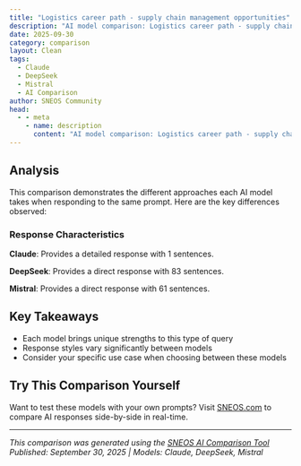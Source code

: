 ```yaml
---
title: "Logistics career path - supply chain management opportunities"
description: "AI model comparison: Logistics career path - supply chain management opportunities..."
date: 2025-09-30
category: comparison
layout: Clean
tags:
  - Claude
  - DeepSeek
  - Mistral
  - AI Comparison
author: SNEOS Community
head:
  - - meta
    - name: description
      content: "AI model comparison: Logistics career path - supply chain management opportunities..."
---
```


<ChatComparison
  title="Logistics career path - supply chain management opportunities"
  prompt="Logistics career path - supply chain management opportunities"
  :responses='{
    "Claude": "# Supply Chain Management Career Paths\n\n## Entry-Level Positions\n- **Supply Chain Analyst** - Data analysis, reporting, process improvement\n- **Procurement Specialist** - Vendor management, purchasing, contract negotiation\n- **Inventory Coordinator** - Stock management, forecasting, warehouse coordination\n- **Logistics Coordinator** - Transportation planning, shipment tracking\n\n## Mid-Level Opportunities\n- **Supply Chain Planner** - Demand forecasting, production planning\n- **Procurement Manager** - Strategic sourcing, supplier relationships\n- **Distribution Manager** - Warehouse operations, fulfillment strategies\n- **Logistics Manager** - Transportation networks, cost optimization\n\n## Senior Leadership Roles\n- **Supply Chain Director** - Strategic planning, cross-functional leadership\n- **Chief Procurement Officer (CPO)** - Enterprise-wide sourcing strategy\n- **VP of Operations** - End-to-end supply chain oversight\n- **Chief Supply Chain Officer (CSCO)** - Executive-level supply chain strategy\n\n## Specialized Career Tracks\n\n### **Technology \u0026 Analytics**\n- Supply Chain Data Scientist\n- Digital Transformation Manager\n- ERP Implementation Specialist\n- AI/Machine Learning Analyst\n\n### **Sustainability \u0026 Risk**\n- Sustainability Manager\n- Risk Management Specialist\n- Compliance Manager\n- ESG (Environmental, Social, Governance) Coordinator\n\n### **Consulting \u0026 Advisory**\n- Supply Chain Consultant\n- Implementation Specialist\n- Business Process Analyst\n- Project Manager\n\n## Skills for Career Advancement\n- **Technical**: ERP systems (SAP, Oracle), data analytics, Excel/SQL\n- **Soft Skills**: Communication, problem-solving, project management\n- **Certifications**: APICS, CPSM, Six Sigma, PMP\n\nWould you like me to elaborate on any specific career path or discuss requirements for particular roles?",
    "DeepSeek": "Of course! A career in logistics and supply chain management (SCM) is dynamic, critical to the global economy, and offers a wide range of opportunities. It\u0027s a field where you can see the direct impact of your work.\n\nHere is a comprehensive guide to the logistics career path and the broader opportunities in supply chain management.\n\n### The Big Picture: Logistics vs. Supply Chain Management\n\nFirst, it\u0027s important to understand the distinction:\n*   **Logistics:** A subset of SCM. It focuses specifically on the *movement and storage* of goods. Think transportation, warehousing, and fulfillment.\n*   **Supply Chain Management (SCM):** The broader, end-to-end process. It encompasses everything from sourcing raw materials to delivering the final product to the consumer, including logistics, procurement, production, and demand planning.\n\nA career often starts in a specialized logistics role and can expand into broader SCM leadership.\n\n---\n\n### Common Entry-Level and Mid-Level Roles\n\nThese are the foundational positions where you\u0027ll build your expertise.\n\n#### 1. Logistics \u0026 Transportation Focus\n*   **Logistics Coordinator / Analyst:** The backbone of many logistics departments. You\u0027ll track shipments, manage carrier relationships, handle documentation, and solve daily transportation issues.\n*   **Dispatcher:** Primarily in trucking and parcel delivery. You manage drivers\u0027 schedules, assign loads, and ensure timely pickups and deliveries.\n*   **Freight Broker / Agent:** Acts as a middleman between shippers and carriers. This is a high-paced, sales-driven role focused on negotiating rates and building a network.\n*   **Warehouse / Distribution Center Supervisor:** Manages daily operations in a warehouse\u2014receiving, put-away, picking, packing, and shipping. This is a great role for hands-on leaders.\n\n#### 2. Broader Supply Chain Focus\n*   **Demand / Supply Planner:** Analyzes sales data, market trends, and seasonality to forecast future product demand. This is a highly analytical role.\n*   **Procurement / Purchasing Specialist:** Sources and buys raw materials, components, or finished goods. Focuses on supplier relationships, negotiation, and cost savings.\n*   **Inventory Analyst:** Manages inventory levels to balance the cost of holding stock against the risk of stockouts (running out of product).\n*   **Supply Chain Analyst:** Uses data to identify inefficiencies, model scenarios, and support decision-making across the entire supply chain. A key role in today\u0027s data-driven environment.\n\n---\n\n### Senior-Level and Management Opportunities\n\nWith 5-10\u002B years of experience, you can move into leadership roles that have a strategic impact.\n\n*   **Logistics Manager:** Oversees the entire logistics function, including transportation (inbound and outbound) and warehousing. Manages budgets, negotiates major carrier contracts, and sets strategy.\n*   **Supply Chain Manager:** Has a broader scope, often managing a team of planners, analysts, and procurement specialists. Responsible for the flow of goods from supplier to customer.\n*   **Director of Supply Chain / Logistics:** Sets the strategic direction for the supply chain. Works with other executives (VP of Sales, CFO) to align supply chain strategy with business goals.\n*   **Procurement Manager:** Leads the procurement team, develops sourcing strategies, and manages key supplier relationships on a global scale.\n\n---\n\n### Executive-Level Roles\n\nAt the pinnacle of the career path, you are shaping the company\u0027s overall strategy.\n\n*   **Vice President (VP) of Supply Chain:** A C-suite level executive responsible for the entire, global supply chain. Focuses on high-level strategy, risk management, digital transformation, and driving profitability through supply chain excellence.\n*   **Chief Supply Chain Officer (CSCO):** A relatively new but growing C-suite title, reflecting the strategic importance of the supply chain. The CSCO often has a seat on the executive board.\n\n---\n\n### Specialized \u0026 High-Growth Niches\n\nYou can also specialize in areas that are in high demand:\n\n*   **Sourcing \u0026 Procurement (Strategic Sourcing):** Deep expertise in negotiating complex, long-term contracts and developing supplier partnerships.\n*   **Supply Chain Technology \u0026 Digitalization:** Expertise in implementing and managing systems like **ERP (SAP, Oracle)**, **Transportation Management Systems (TMS)**, and **Warehouse Management Systems (WMS)**. Roles include **SCM Systems Analyst** or **Solution Architect**.\n*   **Sustainability \u0026 Green Logistics:** Focuses on reducing the environmental impact of the supply chain through carbon footprint analysis, green packaging, and optimizing transportation networks.\n*   **Logistics \u0026 SCM Consulting:** Work for a firm like Deloitte, Accenture, or McKinsey to solve complex supply chain problems for a variety of clients.\n*   **Data Science / Analytics in SCM:** Use advanced analytics, machine learning, and AI to solve problems in forecasting, network optimization, and predictive logistics.\n\n---\n\n### How to Build Your Career Path\n\n#### 1. Education\n*   **Bachelor\u0027s Degree:** Almost essential. Relevant fields include: Supply Chain Management, Logistics, Business Administration, Operations Management, Industrial Engineering, or Finance.\n*   **Master\u0027s Degree (MBA or MS):** Highly valuable for senior leadership roles. An MBA with a supply chain focus is a common path for VPs and Directors.\n*   **Certifications:** These demonstrate expertise and commitment.\n    *   **CSCP (Certified Supply Chain Professional)** from APICS/ASCM (the gold standard).\n    *   **CPIM (Certified in Production and Inventory Management)** from APICS/ASCM.\n    *   **CLTD (Certified in Logistics, Transportation, and Distribution)** from APICS/ASCM.\n    *   **SCPro** from the Council of Supply Chain Management Professionals (CSCMP).\n\n#### 2. Skills to Develop\n*   **Hard Skills:** Data Analysis (Excel, SQL, Tableau/Power BI), ERP/TMS/WMS systems knowledge, financial acumen, understanding of international trade (Incoterms, customs).\n*   **Soft Skills:** Problem-solving, communication, negotiation, project management, and resilience. Supply chains are full of unexpected disruptions!\n\n#### 3. Gaining Experience\n*   Start in an operational role (e.g., coordinator, analyst) to understand the fundamentals.\n*   Seek out projects that expose you to different parts of the supply chain (e.g., a logistics analyst working on a procurement project).\n*   Be proactive and volunteer to lead process improvement initiatives.\n\n### Industry Verticals to Consider\n\nSupply chain professionals are needed in every industry, but some offer unique challenges and opportunities:\n*   **Retail \u0026 E-commerce:** (e.g., Amazon, Walmart) Focus on fast, efficient fulfillment and reverse logistics (returns).\n*   **Manufacturing:** (e.g., Tesla, Procter \u0026 Gamble) Focus on raw material sourcing, production planning, and outbound logistics.\n*   **Third-Party Logistics (3PL):** (e.g., DHL Supply Chain, XPO Logistics) You manage logistics for multiple client companies.\n*   **Healthcare \u0026 Pharmaceuticals:** Focus on cold chain logistics, regulatory compliance, and high-value products.\n*   **Tech \u0026 Electronics:** Focus on global sourcing, managing product lifecycles, and rapid innovation cycles.\n\nThe logistics and SCM career path is no longer just about moving boxes. It\u0027s a strategic, technology-driven, and critical business function that offers a clear path from entry-level operations to the C-suite.",
    "Mistral": "A career in logistics and supply chain management offers a wide range of opportunities across various industries. Here\u0027s a breakdown of potential career paths and roles in this dynamic field:\n\n### Entry-Level Roles\n1. **Logistics Coordinator/Clerk**:\n   - Responsibilities: Coordinate the transportation of goods, manage inventory, and ensure timely delivery.\n   - Skills Required: Basic knowledge of logistics, organizational skills, attention to detail.\n\n2. **Warehouse Operative**:\n   - Responsibilities: Handle inventory, manage stock, and ensure efficient warehouse operations.\n   - Skills Required: Physical stamina, attention to detail, basic knowledge of warehouse management.\n\n3. **Supply Chain Analyst**:\n   - Responsibilities: Analyze supply chain data, identify trends, and provide recommendations for improvement.\n   - Skills Required: Analytical skills, data analysis, problem-solving.\n\n### Mid-Level Roles\n1. **Logistics Manager**:\n   - Responsibilities: Oversee logistics operations, manage teams, and ensure compliance with regulations.\n   - Skills Required: Leadership, project management, strategic planning.\n\n2. **Supply Chain Manager**:\n   - Responsibilities: Manage the entire supply chain process, from procurement to delivery, and optimize operations.\n   - Skills Required: Strategic thinking, problem-solving, negotiation skills.\n\n3. **Inventory Manager**:\n   - Responsibilities: Manage inventory levels, ensure stock availability, and optimize storage solutions.\n   - Skills Required: Inventory management, data analysis, organizational skills.\n\n4. **Procurement Manager**:\n   - Responsibilities: Source and purchase goods and services, negotiate contracts, and manage supplier relationships.\n   - Skills Required: Negotiation skills, supplier management, contract management.\n\n### Senior-Level Roles\n1. **Director of Logistics**:\n   - Responsibilities: Develop and implement logistics strategies, oversee large-scale operations, and ensure compliance with industry standards.\n   - Skills Required: Strategic planning, leadership, industry knowledge.\n\n2. **Director of Supply Chain**:\n   - Responsibilities: Oversee the entire supply chain, develop long-term strategies, and ensure operational efficiency.\n   - Skills Required: Strategic thinking, leadership, industry knowledge.\n\n3. **Chief Supply Chain Officer (CSCO)**:\n   - Responsibilities: Lead the supply chain function at the executive level, develop and implement strategic plans, and ensure alignment with business goals.\n   - Skills Required: Executive leadership, strategic planning, industry expertise.\n\n### Specialized Roles\n1. **Transportation Manager**:\n   - Responsibilities: Oversee transportation operations, manage fleets, and ensure timely delivery.\n   - Skills Required: Transportation management, logistics, problem-solving.\n\n2. **Demand Planner**:\n   - Responsibilities: Forecast demand, manage inventory levels, and ensure supply meets demand.\n   - Skills Required: Data analysis, forecasting, inventory management.\n\n3. **Supply Chain Consultant**:\n   - Responsibilities: Provide expert advice on supply chain optimization, conduct audits, and implement best practices.\n   - Skills Required: Industry expertise, consulting skills, problem-solving.\n\n### Industry-Specific Roles\n1. **Retail Logistics Manager**:\n   - Responsibilities: Manage logistics for retail operations, ensure timely delivery of products, and optimize inventory.\n   - Skills Required: Retail industry knowledge, logistics management, inventory management.\n\n2. **Healthcare Supply Chain Manager**:\n   - Responsibilities: Oversee the supply chain for healthcare products, ensure compliance with regulations, and manage inventory.\n   - Skills Required: Healthcare industry knowledge, supply chain management, regulatory compliance.\n\n3. **E-commerce Logistics Manager**:\n   - Responsibilities: Manage logistics for e-commerce operations, ensure timely delivery, and optimize inventory.\n   - Skills Required: E-commerce industry knowledge, logistics management, inventory management.\n\n### Educational and Certification Opportunities\n1. **Degree Programs**:\n   - Bachelor\u0027s Degree in Supply Chain Management, Logistics, or Business Administration.\n   - Master\u0027s Degree in Supply Chain Management, Logistics, or Business Administration.\n\n2. **Certifications**:\n   - Certified in Production and Inventory Management (CPIM)\n   - Certified Supply Chain Professional (CSCP)\n   - Certified in Logistics, Transportation and Distribution (CLTD)\n   - Six Sigma Certification\n\n### Continuous Learning and Development\n1. **Professional Associations**:\n   - Join organizations like the Council of Supply Chain Management Professionals (CSCMP) or the American Production and Inventory Control Society (APICS) for networking and professional development.\n\n2. **Workshops and Seminars**:\n   - Attend industry conferences, workshops, and seminars to stay updated on the latest trends and technologies.\n\n3. **Online Courses and Webinars**:\n   - Participate in online courses and webinars offered by universities, professional associations, and industry experts.\n\nA career in logistics and supply chain management can be highly rewarding, offering diverse opportunities for growth and specialization. Whether you\u0027re just starting out or looking to advance your career, there are numerous paths to explore and develop your skills."
  }'
  published-date="22:46"
/>

## Analysis

This comparison demonstrates the different approaches each AI model takes when responding to the same prompt. Here are the key differences observed:

### Response Characteristics

**Claude**: Provides a detailed response with 1 sentences. 

**DeepSeek**: Provides a direct response with 83 sentences. 

**Mistral**: Provides a direct response with 61 sentences. 

## Key Takeaways

- Each model brings unique strengths to this type of query
- Response styles vary significantly between models
- Consider your specific use case when choosing between these models

## Try This Comparison Yourself

Want to test these models with your own prompts? Visit [SNEOS.com](https://sneos.com) to compare AI responses side-by-side in real-time.

---

*This comparison was generated using the [SNEOS AI Comparison Tool](https://sneos.com)*
*Published: September 30, 2025 | Models: Claude, DeepSeek, Mistral*
